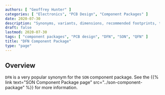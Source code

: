 ```yaml
---
authors: [ "Geoffrey Hunter" ]
categories: [ "Electronics", "PCB Design", "Component Packages" ]
date: 2020-07-30
description: "Synonyms, variants, dimensions, recommended footprints, thermal resistance and more info about the SON (DFN) component package."
draft: false
lastmod: 2020-07-30
tags: [ "component packages", "PCB design", "DFN", "SON", "QFN" ]
title: "DFN Component Package"
type: "page"
---
```


## Overview

`DFN` is a very popular synonym for the `SON` component package. See the {{% link text="SON Component Package page" src="../son-component-package" %}} for more information.
